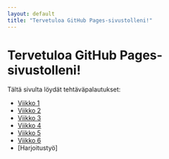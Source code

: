 ```yaml
---
layout: default
title: "Tervetuloa GitHub Pages-sivustolleni!"
---
```


# Tervetuloa GitHub Pages-sivustolleni!

Tältä sivulta löydät tehtäväpalautukset:

- [Viikko 1](viikko1.html)
- [Viikko 2](viikko2.md)
- [Viikko 3](vko3/index.html)
- [Viikko 4](dist/assets//index.html)
- [Viikko 5](vko5.md)
- [Viikko 6](vko6/index.html)
- [Harjoitustyö]
